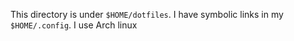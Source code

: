 This directory is under `$HOME/dotfiles`.
I have symbolic links in my `$HOME/.config`.
I use Arch linux

